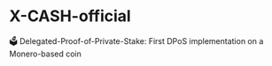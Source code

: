 # X-CASH-official
🗳 Delegated-Proof-of-Private-Stake: First DPoS implementation on a Monero-based coin
